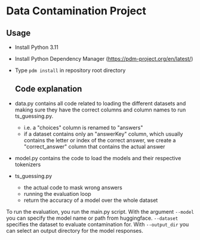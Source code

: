 # Data Contamination Project

## Usage

- Install Python 3.11
- Install Python Dependency Manager (https://pdm-project.org/en/latest/)
- Type ```pdm install``` in repository root directory

  ## Code explanation
  
- data.py contains all code related to loading the different datasets and making sure they have the correct columns and column names to run ts_guessing.py.
    - i.e. a "choices" column is renamed to "answers"
    - if a dataset contains only an "answerKey" column, which usually contains the letter or index of the correct answer, we create a "correct_answer" column that contains the actual answer

- model.py contains the code to load the models and their respective tokenizers
  
- ts_guessing.py 
    - the actual code to mask wrong answers
    - running the evaluation loop
    - return the accuracy of a model over the whole dataset

To run the evaluation, you run the main.py script. With the argument `--model` you can specify the model name or path from huggingface. `--dataset` specifies the dataset to evaluate contamination for. With `--output_dir` you can select an output directory for the model responses. 
